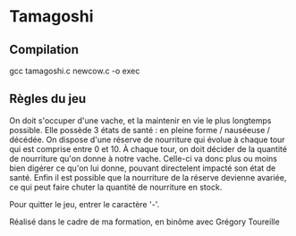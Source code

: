 # Tamagoshi
## Compilation
gcc tamagoshi.c newcow.c -o exec

## Règles du jeu

On doit s'occuper d'une vache, et la maintenir en vie le plus longtemps possible.
Elle possède 3 états de santé : en pleine forme / nauséeuse / décédée.
On dispose d'une réserve de nourriture qui évolue à chaque tour qui est comprise entre 0 et 10.
À chaque tour, on doit décider de la quantité de nourriture qu'on donne à notre vache. Celle-ci va donc plus ou moins bien digérer ce qu'on lui donne, pouvant directelent impacté son état de santé.
Enfin il est possible que la nourriture de la réserve devienne avariée, ce qui peut faire chuter la quantité de nourriture en stock.

Pour quitter le jeu, entrer le caractère '-'.

Réalisé dans le cadre de ma formation, en binôme avec Grégory Toureille
